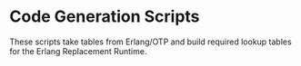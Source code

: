 # Code Generation Scripts

These scripts take tables from Erlang/OTP and build required lookup tables
for the Erlang Replacement Runtime.
